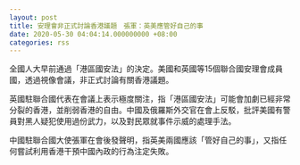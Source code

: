 ```yaml
---
layout: post
title: 安理會非正式討論香港議題　張軍：英美應管好自己的事
date: 2020-05-30 04:04:14.000000000 +08:00
categories: rss
---
```


全國人大早前通過「港區國安法」的決定。美國和英國等15個聯合國安理會成員國，透過視像會議，非正式討論有關香港議題。

英國駐聯合國代表在會議上表示極度關注，指「港區國安法」可能會加劇已經非常分裂的香港，並削弱香港的自由。中國及俄羅斯外交官在會上反駁，批評美國有警員對黑人疑犯使用過份武力，以及對民眾就事件示威的處理手法。

中國駐聯合國大使張軍在會後發聲明，指英美兩國應該「管好自己的事」，又指任何嘗試利用香港干預中國內政的行為注定失敗。
